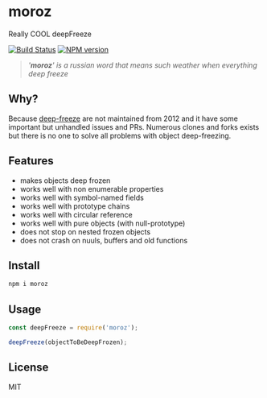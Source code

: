 # moroz

Really COOL deepFreeze

[![Build Status][travis-image]][travis-url]
[![NPM version][npm-image]][npm-url]

> _'__moroz__' is a russian word that means such weather when everything deep freeze_

## Why?

Because [deep-freeze](https://github.com/substack/deep-freeze) are not maintained from 2012 and it have some important but unhandled issues and PRs. Numerous clones and forks exists but there is no one to solve all problems with object deep-freezing.

## Features

* makes objects deep frozen
* works well with non enumerable properties
* works well with symbol-named fields
* works well with prototype chains
* works well with circular reference
* works well with pure objects (with null-prototype)
* does not stop on nested frozen objects
* does not crash on nuuls, buffers and old functions

## Install

```bash
npm i moroz
```

## Usage

```js
const deepFreeze = require('moroz');

deepFreeze(objectToBeDeepFrozen);
```

## License

MIT

[npm-url]: https://npmjs.org/package/moroz
[npm-image]: https://badge.fury.io/js/moroz.svg
[travis-url]: https://travis-ci.org/astur/moroz
[travis-image]: https://travis-ci.org/astur/moroz.svg?branch=master